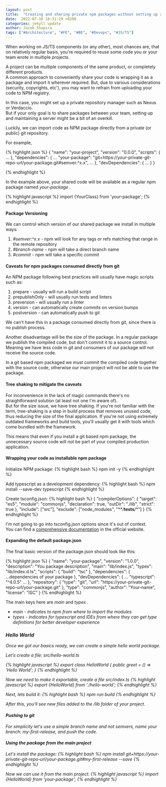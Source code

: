 ```yaml
---
layout: post
title:  "Creating and sharing private npm packages without setting up a repository manager, using git urls" 
date:  2022-07-10 18:31:29 +0200
categories: jekyll update
author: Jacob Shapira
tags: ["#Architecture", "#FE", "#BE", "#Devops", "#JS/TS"]
---
```


When working on JS/TS components (or any other), most chances are, that on relatively regular basis, you're required to reuse some code you or your team wrote in multiple projects. 

A project can be multiple components of the same product, or completely different products.  
A common approach to conveniently share your code is wrapping it as a package and import it wherever required. 
But, due to various considerations (security, copyrights, etc'), you may want to refrain from uploading your code to NPM registry.  

In this case, you might set up a private repository manager such as Nexus or Verdaccio.  
But if your only goal is to share packages between your team, setting up and maintaining a server might be a bit of an overkill.  

Luckily, we can import code as NPM package directly from a private (or public) git repository.

For example, 

{% highlight json %}
{
  "name": "your-project",
  "version": "0.0.0",
  "scripts": {
    ...
  },
  "dependencies": {
    ...
    "your-package": "git+https://your-private-git-repo-url/your-package.git#semver:^x.x",
    ...
  },
  "devDependencies": {
    ...
  }
}

{% endhighlight %}

In the example above, your shared code will be available as a regular npm package named <i>your-package</i> .

{% highlight javascript %}
import {YourClass} from 'your-package';
{% endhighlight %}

#### Package Versioning
We can control which version of our shared package we install in multiple ways:
1. <i>#semver:^x.x</i> - npm will look for any tags or refs matching that range in the remote repository
2. <i>#branch-name</i> - npm will take a direct branch name
3. <i>#commit</i> - npm will take a specific commit

#### Caveats for npm packages consumed directly from git
An NPM package following best practices will usually have magic scripts such as:
1. prepare - usually will run a build script
2. prepublishOnly - will usually run tests and linters
3. preversion - will usually run a linter
4. version - can automatically create commits on version bumps
5. postversion - can automatically push to git 

We can't have this in a package consumed directly from git, since there is no publish process.

Another disadvantage will be the size of the package. 
In a regular package we publish the compiled code, but don't commit it to a source control.
Meaning we have less code in git and consumers of our package will not receive the source code.

In a git based npm packaged we must commit the compiled code together with the source code, otherwise our main project
will not be able to use the package.

#### Tree shaking to mitigate the caveats
For inconvenience in the lack of magic commands there's no straightforward solution (at least not one I'm aware of).  
But for the size issue, we have tree shaking.
If you're not familiar with the term, tree-shaking is a step in build process that removes unused code, thus reducing the size of the final application.
If you're not using extremely outdated frameworks and build tools, you'll usually get it with tools which come bundled with the framework.

This means that even if you install a git based npm package, the unnecessary source code will not be part of your compiled production application.


#### Wrapping your code as installable npm package
Initialize NPM package:
{% highlight bash %}
npm init -y
{% endhighlight %}
 

Add typescript as a development dependency:
{% highlight bash %}
npm install --save-dev typescript
{% endhighlight %}
 

Create tsconfig.json:
{% highlight bash %}
{
  "compilerOptions": {
    "target": "es5",
    "module": "commonjs",
    "declaration": true,
    "outDir": "./lib",
    "strict": true
  },
  "include": ["src"],
  "exclude": ["node_modules", "**/__tests__/*"]
}
{% endhighlight %}


I'm not going to go into tsconfig.json options since it's out of context.  
You can find a <a href="https://www.typescriptlang.org/tsconfig" target="_blank">comprehensive documentation</a> in the official website.

#### Expanding the default package.json
The final basic version of the package.json should look like this:

{% highlight json %}
{
  "name": "your-package",
  "version": "1.0.0",
  "description": "You package description",
  "main": "lib/index.js",
  "types": "lib/index.d.ts",
  "scripts": {
    "build": "tsc"
  },
  "dependencies": {
    ...dependencies of your package
  },
  "devDependencies": {
    ...
    "typescript": "^4.0.5"
    ...
  },
  "repository": {
    "type": "git",
    "url": "https://your-private-git-repo-url/your-package.git"
  },
  "type": "commonjs",
  "author": "Your-name",
  "license": "ISC"
}
{% endhighlight %}

The main keys here are <i>main</i> and <i>types</i> .

- <i>main<i/> - indicates to npm from where to import the modules
- <i>types</i> - indicates for typescript and IDEs from where they can get type definitions for better developer experience

### Hello World
Once we got our basics ready, we can create a simple hello world package.

Let's create a file: <i>src/hello-world.ts<i>

{% highlight javascript %}
export class HelloWorld {
    public greet = () => 'Hello World';
}
{% endhighlight %}

Now we need to make it exportable, create a file <i>src/index.ts</i>
{% highlight javascript %}
export {HelloWorld} from './hello-world';
{% endhighlight %}


Next, lets build it:
{% highlight bash %}
npm run build
{% endhighlight %}

After this, you'll see new files added to the <i>/lib</i> folder of your project.

#### Pushing to git
For simplicity let's use a simple branch name and not semvers, name your branch: <i>my-first-release</i>, and push the code.

#### Using the package from the main project
Let's install the package:
{% highlight bash %}
npm install git+https://your-private-git-repo-url/your-package.git#my-first-release --save
{% endhighlight %}

Now we can use it from the main project:
{% highlight javascript %}
import {HelloWorld} from 'your-package';
{% endhighlight %}